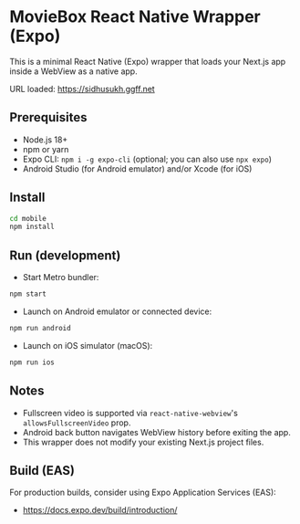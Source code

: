 # MovieBox React Native Wrapper (Expo)

This is a minimal React Native (Expo) wrapper that loads your Next.js app inside a WebView as a native app.

URL loaded: https://sidhusukh.ggff.net

## Prerequisites
- Node.js 18+
- npm or yarn
- Expo CLI: `npm i -g expo-cli` (optional; you can also use `npx expo`)
- Android Studio (for Android emulator) and/or Xcode (for iOS)

## Install
```bash
cd mobile
npm install
```

## Run (development)
- Start Metro bundler:
```bash
npm start
```
- Launch on Android emulator or connected device:
```bash
npm run android
```
- Launch on iOS simulator (macOS):
```bash
npm run ios
```

## Notes
- Fullscreen video is supported via `react-native-webview`'s `allowsFullscreenVideo` prop.
- Android back button navigates WebView history before exiting the app.
- This wrapper does not modify your existing Next.js project files.

## Build (EAS)
For production builds, consider using Expo Application Services (EAS):
- https://docs.expo.dev/build/introduction/
